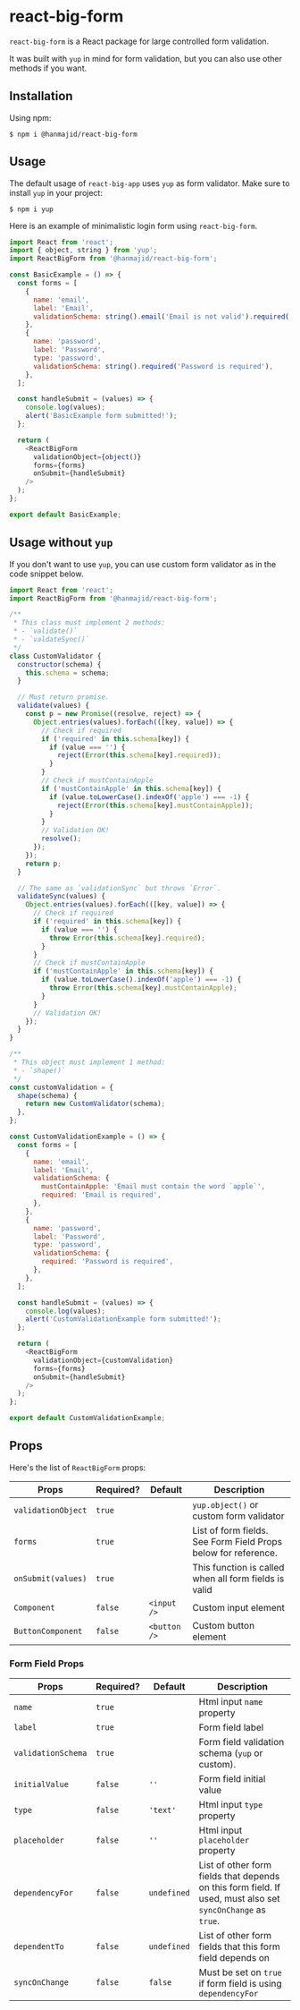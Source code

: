 # react-big-form

`react-big-form` is a React package for large controlled form validation. 

It was built with `yup` in mind for form validation, but you can also use other methods if you want.

## Installation

Using npm:

```
$ npm i @hanmajid/react-big-form
```

## Usage

The default usage of `react-big-app` uses `yup` as form validator. Make sure to install `yup` in your project:

```
$ npm i yup
```

Here is an example of minimalistic login form using `react-big-form`.

```js
import React from 'react';
import { object, string } from 'yup';
import ReactBigForm from '@hanmajid/react-big-form';

const BasicExample = () => {
  const forms = [
    {
      name: 'email',
      label: 'Email',
      validationSchema: string().email('Email is not valid').required('Email is required'),
    },
    {
      name: 'password',
      label: 'Password',
      type: 'password',
      validationSchema: string().required('Password is required'),
    },
  ];

  const handleSubmit = (values) => {
    console.log(values);
    alert('BasicExample form submitted!');
  };

  return (
    <ReactBigForm
      validationObject={object()}
      forms={forms}
      onSubmit={handleSubmit}
    />
  );
};

export default BasicExample;

```

## Usage without `yup`

If you don't want to use `yup`, you can use custom form validator as in the code snippet below.

```js
import React from 'react';
import ReactBigForm from '@hanmajid/react-big-form';

/**
 * This class must implement 2 methods:
 * - `validate()`
 * - `valdateSync()`
 */
class CustomValidator {
  constructor(schema) {
    this.schema = schema;
  }

  // Must return promise.
  validate(values) {
    const p = new Promise((resolve, reject) => {
      Object.entries(values).forEach(([key, value]) => {
        // Check if required
        if ('required' in this.schema[key]) {
          if (value === '') {
            reject(Error(this.schema[key].required));
          }
        }
        // Check if mustContainApple
        if ('mustContainApple' in this.schema[key]) {
          if (value.toLowerCase().indexOf('apple') === -1) {
            reject(Error(this.schema[key].mustContainApple));
          }
        }
        // Validation OK!
        resolve();
      });
    });
    return p;
  }

  // The same as `validationSync` but throws `Error`.
  validateSync(values) {
    Object.entries(values).forEach(([key, value]) => {
      // Check if required
      if ('required' in this.schema[key]) {
        if (value === '') {
          throw Error(this.schema[key].required);
        }
      }
      // Check if mustContainApple
      if ('mustContainApple' in this.schema[key]) {
        if (value.toLowerCase().indexOf('apple') === -1) {
          throw Error(this.schema[key].mustContainApple);
        }
      }
      // Validation OK!
    });
  }
}

/**
 * This object must implement 1 method:
 * - `shape()`
 */
const customValidation = {
  shape(schema) {
    return new CustomValidator(schema);
  },
};

const CustomValidationExample = () => {
  const forms = [
    {
      name: 'email',
      label: 'Email',
      validationSchema: {
        mustContainApple: 'Email must contain the word `apple`',
        required: 'Email is required',
      },
    },
    {
      name: 'password',
      label: 'Password',
      type: 'password',
      validationSchema: {
        required: 'Password is required',
      },
    },
  ];

  const handleSubmit = (values) => {
    console.log(values);
    alert('CustomValidationExample form submitted!');
  };

  return (
    <ReactBigForm
      validationObject={customValidation}
      forms={forms}
      onSubmit={handleSubmit}
    />
  );
};

export default CustomValidationExample;

```

## Props

Here's the list of `ReactBigForm` props:

| Props | Required? | Default | Description |
| --- | --- | --- | --- |
| `validationObject` | `true` | | `yup.object()` or custom form validator |
| `forms` | `true` | | List of form fields. See Form Field Props below for reference. |
| `onSubmit(values)` | `true` | | This function is called when all form fields is valid |
| `Component` | `false` | `<input />` | Custom input element |
| `ButtonComponent` | `false` | `<button />` | Custom button element |

### Form Field Props

| Props | Required? | Default | Description |
| --- | --- | --- | --- |
| `name` | `true` | | Html input `name` property |
| `label` | `true` | |Form field label |
| `validationSchema` | `true` | |Form field validation schema (`yup` or custom). |
| `initialValue` | `false` | `''` |Form field initial value |
| `type` | `false` | `'text'` | Html input `type` property |
| `placeholder` | `false` | `''` | Html input `placeholder` property |
| `dependencyFor` | `false` | `undefined` | List of other form fields that depends on this form field. If used, must also set `syncOnChange` as `true`. |
| `dependentTo` | `false` | `undefined` | List of other form fields that this form field depends on |
| `syncOnChange` | `false` | `false` | Must be set on `true` if form field is using `dependencyFor` |